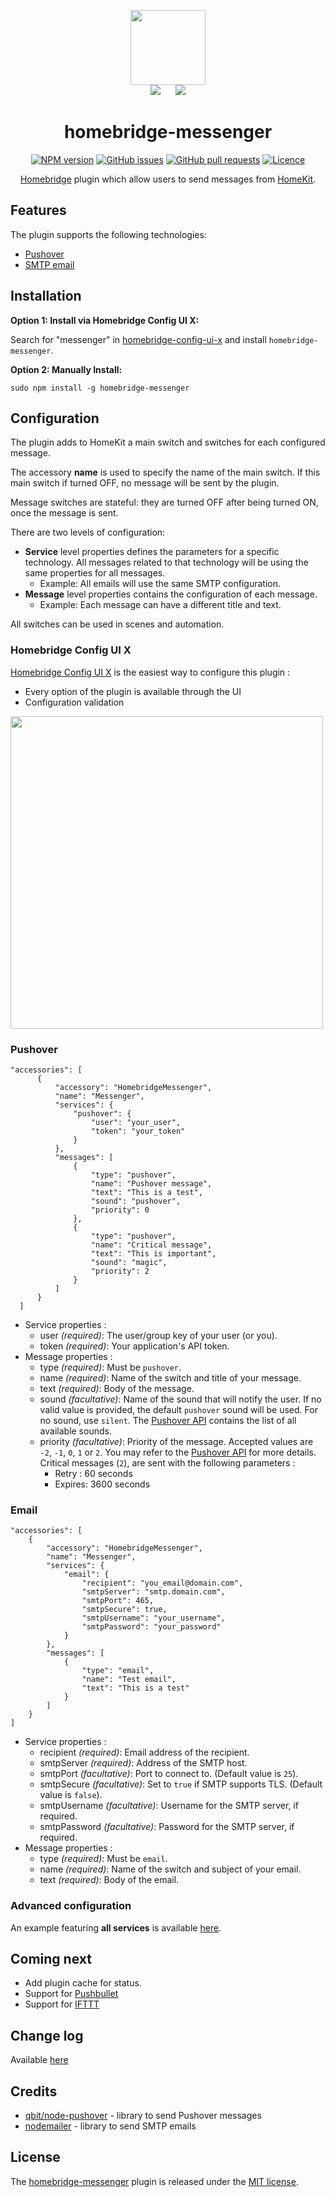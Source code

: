 <p align="center">
    <img src="https://user-images.githubusercontent.com/1062160/79011991-45a1c680-7b33-11ea-9e34-ec5e9005f623.png" height="120"><br>
    <img src="https://user-images.githubusercontent.com/1062160/79012099-7da90980-7b33-11ea-99a3-c69c322e875e.png" hspace="10px">
    <img src="https://user-images.githubusercontent.com/1062160/79012203-c06ae180-7b33-11ea-81c3-ab43290011db.png" hspace="10px">    
</p>

<span align="center">
    
# homebridge-messenger
[![NPM version](https://img.shields.io/npm/v/homebridge-messenger?color=blue)](https://npmjs.com/package/homebridge-messenger)
[![GitHub issues](https://img.shields.io/github/issues/potrudeau/homebridge-messenger)](https://github.com/potrudeau/homebridge-messenger/issues)
[![GitHub pull requests](https://img.shields.io/github/issues-pr/potrudeau/homebridge-messenger)](https://github.com/potrudeau/homebridge-messenger/pulls)
[![Licence](https://img.shields.io/npm/l/homebridge-messenger?color=red)](LICENSE)

[Homebridge](http://homebridge.io) plugin which allow users to send messages from [HomeKit](https://developer.apple.com/homekit/).

</span>

## Features
The plugin supports the following technologies:
* [Pushover](https://pushover.net/)
* [SMTP email](https://en.wikipedia.org/wiki/Simple_Mail_Transfer_Protocol)

## Installation

**Option 1: Install via Homebridge Config UI X:**

Search for "messenger" in [homebridge-config-ui-x](https://github.com/oznu/homebridge-config-ui-x) and install `homebridge-messenger`.

**Option 2: Manually Install:**

```
sudo npm install -g homebridge-messenger
```

## Configuration
The plugin adds to HomeKit a main switch and switches for each configured message. 

The accessory **name** is used to specify the name of the main switch. If this main switch if turned OFF, no message will be sent by the plugin.

Message switches are stateful: they are turned OFF after being turned ON, once the message is sent.

There are two levels of configuration:
* **Service** level properties defines the parameters for a specific technology. All messages related to that technology will be using the same properties for all messages. 
    * Example: All emails will use the same SMTP configuration. 
* **Message** level properties contains the configuration of each message. 
    * Example: Each message can have a different title and text.
    
All switches can be used in scenes and automation.

### Homebridge Config UI X
[Homebridge Config UI X](https://github.com/oznu/homebridge-config-ui-x) is the easiest way to configure this plugin :
* Every option of the plugin is available through the UI
* Configuration validation
<img width="500" src="https://user-images.githubusercontent.com/1062160/79172222-181e7c80-7dc2-11ea-9b5b-053f5709c525.png">


### Pushover
```
"accessories": [
      {
          "accessory": "HomebridgeMessenger",
          "name": "Messenger",
          "services": {
              "pushover": {
                  "user": "your_user",
                  "token": "your_token"
              }
          },
          "messages": [
              {
                  "type": "pushover",
                  "name": "Pushover message",
                  "text": "This is a test",
                  "sound": "pushover",
                  "priority": 0
              },
              {
                  "type": "pushover",
                  "name": "Critical message",
                  "text": "This is important",
                  "sound": "magic",
                  "priority": 2
              }         
          ]
      }
  ]
```
* Service properties : 
    * user *(required)*: The user/group key of your user (or you).
    * token *(required)*: Your application's API token.
* Message properties :
    * type *(required)*: Must be `pushover`.
    * name *(required)*: Name of the switch and title of your message.
    * text *(required)*: Body of the message.
    * sound *(facultative)*: Name of the sound that will notify the user. If no valid value is provided, the default `pushover` sound will be used. For no sound, use `silent`. The [Pushover API](https://pushover.net/api#sounds) contains the list of all available sounds.
    * priority *(facultative)*: Priority of the message. Accepted values are `-2`, `-1`, `0`, `1` or `2`. You may refer to the [Pushover API](https://pushover.net/api#priority) for more details. Critical messages (`2`), are sent with the following parameters :
        * Retry : 60 seconds
        * Expires: 3600 seconds
    
### Email
```
"accessories": [
    {
        "accessory": "HomebridgeMessenger",
        "name": "Messenger",
        "services": {
            "email": {
                "recipient": "you_email@domain.com",
                "smtpServer": "smtp.domain.com",
                "smtpPort": 465,
                "smtpSecure": true,
                "smtpUsername": "your_username",
                "smtpPassword": "your_password"
            }
        },
        "messages": [
            {
                "type": "email",
                "name": "Test email",
                "text": "This is a test"
            }        
        ]
    }
]
```
* Service properties : 
    * recipient *(required)*: Email address of the recipient.
    * smtpServer *(required)*: Address of the SMTP host.
    * smtpPort *(facultative)*: Port to connect to. (Default value is `25`).
    * smtpSecure *(facultative)*: Set to `true` if SMTP supports TLS. (Default value is `false`).
    * smtpUsername *(facultative)*: Username for the SMTP server, if required.
    * smtpPassword *(facultative)*: Password for the SMTP server, if required.
* Message properties :
    * type *(required)*: Must be `email`.
    * name *(required)*: Name of the switch and subject of your email.
    * text *(required)*: Body of the email.
    
### Advanced configuration
An example featuring **all services** is available [here](configuration-examples/advanced.example.json).

## Coming next
* Add plugin cache for status.
* Support for [Pushbullet](https://www.pushbullet.com)
* Support for [IFTTT](https://ifttt.com)

## Change log
Available [here](CHANGELOG.md)

## Credits
* [qbit/node-pushover](https://github.com/qbit/node-pushover) - library to send Pushover messages
* [nodemailer](https://github.com/nodemailer/nodemailer) - library to send SMTP emails

## License
The [homebridge-messenger](https://github.com/potrudeau/homebridge-messenger) plugin is released under the [MIT license](LICENSE).
